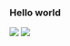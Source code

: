 ### Hello world
<img src="https://camo.githubusercontent.com/5a4163940a5604086cf7426a33909915e47685f2d5bb9b48aee97c436d02dc4e/68747470733a2f2f6b6f6d617265762e636f6d2f67687076632f3f757365726e616d653d71696e67793230313926636f6c6f723d626c7565">

<img src="https://github-readme-stats.vercel.app/api?username=jiny2021&count_private=true&text_color=gruvbox&border_color=gruvbox&icon_color=guvbox">
